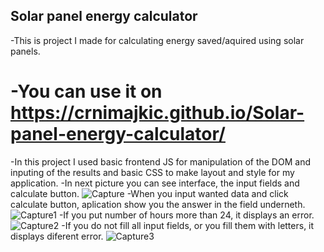 ## Solar panel energy calculator

-This is project I made for calculating energy saved/aquired using solar panels.
# -You can use it on https://crnimajkic.github.io/Solar-panel-energy-calculator/
-In this project I used basic frontend JS for manipulation of the DOM and inputing of the results and basic CSS to make layout and style for my application.
-In next picture you can see interface, the input fields and calculate button.
![Capture](https://user-images.githubusercontent.com/105221872/207903039-ab29da67-cd7e-4dd0-aa73-f4d75468051d.PNG)
-When you input wanted data and click calculate button, aplication show you the answer in the field underneth.
![Capture1](https://user-images.githubusercontent.com/105221872/207903057-86642ac7-123c-44f2-9b6f-c60d6f4b96ba.PNG)
-If you put number of hours more than 24, it displays an error.
![Capture2](https://user-images.githubusercontent.com/105221872/207903084-7c6dbbe0-cc07-4db2-8265-af436a22cbca.PNG)
-If you do not fill all input fields, or you fill them with letters, it displays diferent error.
![Capture3](https://user-images.githubusercontent.com/105221872/207903101-434d18ba-bc99-4502-ac20-20909d2cc8ff.PNG)
